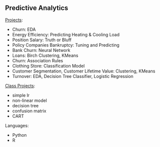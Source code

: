 ## Predictive Analytics

[Projects](https://github.com/ankur715/predictive_analytics/tree/master/project):
- Churn: EDA
- Energy Efficiency: Predicting Heating & Cooling Load
- Position Salary: Truth or Bluff
- Policy Companies Bankruptcy: Tuning and Predicting  
- Bank Churn: Neural Network  
- Loans: Birch Clustering, KMeans
- Churn: Association Rules
- Clothing Store: Classification Model
- Customer Segmentation, Customer Lifetime Value: Clustering, KMeans
- Turnover: EDA, Decision Tree Classifier, Logistic Regression


[Class Projects](https://github.com/ankur715/predictive_analytics/tree/master/class):
- simple lr
- non-linear model
- decision tree
- confusion matrix
- CART

Languages:
- Python   
- R
